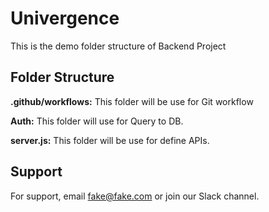 # Univergence

This is the demo folder structure of Backend Project

## Folder Structure

**.github/workflows:** This folder will be use for Git workflow 

**Auth:** This folder will use for Query to DB.

**server.js:** This folder will be use for define APIs.


## Support

For support, email fake@fake.com or join our Slack channel.

